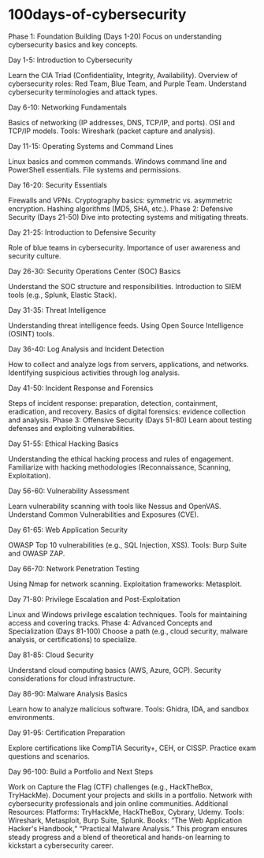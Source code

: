 # 100days-of-cybersecurity

Phase 1: Foundation Building (Days 1-20)
Focus on understanding cybersecurity basics and key concepts.

Day 1-5: Introduction to Cybersecurity

Learn the CIA Triad (Confidentiality, Integrity, Availability).
Overview of cybersecurity roles: Red Team, Blue Team, and Purple Team.
Understand cybersecurity terminologies and attack types.

Day 6-10: Networking Fundamentals

Basics of networking (IP addresses, DNS, TCP/IP, and ports).
OSI and TCP/IP models.
Tools: Wireshark (packet capture and analysis).

Day 11-15: Operating Systems and Command Lines

Linux basics and common commands.
Windows command line and PowerShell essentials.
File systems and permissions.

Day 16-20: Security Essentials

Firewalls and VPNs.
Cryptography basics: symmetric vs. asymmetric encryption.
Hashing algorithms (MD5, SHA, etc.).
Phase 2: Defensive Security (Days 21-50)
Dive into protecting systems and mitigating threats.

Day 21-25: Introduction to Defensive Security

Role of blue teams in cybersecurity.
Importance of user awareness and security culture.

Day 26-30: Security Operations Center (SOC) Basics

Understand the SOC structure and responsibilities.
Introduction to SIEM tools (e.g., Splunk, Elastic Stack).

Day 31-35: Threat Intelligence

Understanding threat intelligence feeds.
Using Open Source Intelligence (OSINT) tools.

Day 36-40: Log Analysis and Incident Detection

How to collect and analyze logs from servers, applications, and networks.
Identifying suspicious activities through log analysis.

Day 41-50: Incident Response and Forensics

Steps of incident response: preparation, detection, containment, eradication, and recovery.
Basics of digital forensics: evidence collection and analysis.
Phase 3: Offensive Security (Days 51-80)
Learn about testing defenses and exploiting vulnerabilities.

Day 51-55: Ethical Hacking Basics

Understanding the ethical hacking process and rules of engagement.
Familiarize with hacking methodologies (Reconnaissance, Scanning, Exploitation).

Day 56-60: Vulnerability Assessment

Learn vulnerability scanning with tools like Nessus and OpenVAS.
Understand Common Vulnerabilities and Exposures (CVE).

Day 61-65: Web Application Security

OWASP Top 10 vulnerabilities (e.g., SQL Injection, XSS).
Tools: Burp Suite and OWASP ZAP.

Day 66-70: Network Penetration Testing

Using Nmap for network scanning.
Exploitation frameworks: Metasploit.

Day 71-80: Privilege Escalation and Post-Exploitation

Linux and Windows privilege escalation techniques.
Tools for maintaining access and covering tracks.
Phase 4: Advanced Concepts and Specialization (Days 81-100)
Choose a path (e.g., cloud security, malware analysis, or certifications) to specialize.

Day 81-85: Cloud Security

Understand cloud computing basics (AWS, Azure, GCP).
Security considerations for cloud infrastructure.

Day 86-90: Malware Analysis Basics

Learn how to analyze malicious software.
Tools: Ghidra, IDA, and sandbox environments.

Day 91-95: Certification Preparation

Explore certifications like CompTIA Security+, CEH, or CISSP.
Practice exam questions and scenarios.

Day 96-100: Build a Portfolio and Next Steps

Work on Capture the Flag (CTF) challenges (e.g., HackTheBox, TryHackMe).
Document your projects and skills in a portfolio.
Network with cybersecurity professionals and join online communities.
Additional Resources:
Platforms: TryHackMe, HackTheBox, Cybrary, Udemy.
Tools: Wireshark, Metasploit, Burp Suite, Splunk.
Books: “The Web Application Hacker's Handbook,” “Practical Malware Analysis.”
This program ensures steady progress and a blend of theoretical and hands-on learning to kickstart a cybersecurity career.

